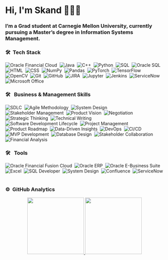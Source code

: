 
# Hi, I'm Skand 👨🏻‍💻
### I’m a Grad student at Carnegie Mellon University, currently pursuing a Master’s degree in Information Systems Management.
 
<!-- <a href="https://www.linkedin.com/in/gitanshwadhwa/">
  <img align="left" alt="Gitansh's Linkdein" width="22px" src="https://cdn.jsdelivr.net/npm/simple-icons@v3/icons/linkedin.svg" />
</a>
<a href="https://github.com/gitanshwadhwa28">
  <img align="left" alt="Gitansh's Github" width="22px" src="https://cdn.jsdelivr.net/npm/simple-icons@v3/icons/github.svg" />
</br> -->

### 🛠 &nbsp;Tech Stack

![Oracle Financial Cloud](https://img.shields.io/badge/-Oracle%20Financial%20Cloud-05122A?style=flat&logo=oracle)&nbsp;
![Java](https://img.shields.io/badge/-Java-05122A?style=flat&logo=java&logoColor=FFA518)&nbsp;
![C++](https://img.shields.io/badge/-C++-05122A?style=flat&logo=C%2B%2B&logoColor=00599C)&nbsp;
![Python](https://img.shields.io/badge/-Python-05122A?style=flat&logo=python)&nbsp;
![SQL](https://img.shields.io/badge/-SQL-05122A?style=flat&logo=postgresql)&nbsp;
![Oracle SQL](https://img.shields.io/badge/-Oracle%20SQL-05122A?style=flat&logo=oracle)&nbsp;
![HTML](https://img.shields.io/badge/-HTML-05122A?style=flat&logo=html5)&nbsp;
![CSS](https://img.shields.io/badge/-CSS-05122A?style=flat&logo=css3&logoColor=1572B6)&nbsp;
![NumPy](https://img.shields.io/badge/-NumPy-05122A?style=flat&logo=numpy)&nbsp;
![Pandas](https://img.shields.io/badge/-Pandas-05122A?style=flat&logo=pandas)&nbsp;
![PyTorch](https://img.shields.io/badge/-PyTorch-05122A?style=flat&logo=pytorch)&nbsp;
![TensorFlow](https://img.shields.io/badge/-TensorFlow-05122A?style=flat&logo=tensorflow)&nbsp;
![OpenCV](https://img.shields.io/badge/-OpenCV-05122A?style=flat&logo=opencv)&nbsp;
![Git](https://img.shields.io/badge/-Git-05122A?style=flat&logo=git)&nbsp;
![GitHub](https://img.shields.io/badge/-GitHub-05122A?style=flat&logo=github)&nbsp;
![JIRA](https://img.shields.io/badge/-JIRA-05122A?style=flat&logo=jira)&nbsp;
![Jupyter](https://img.shields.io/badge/-Jupyter-05122A?style=flat&logo=jupyter)&nbsp;
![Jenkins](https://img.shields.io/badge/-Jenkins-05122A?style=flat&logo=jenkins)&nbsp;
![ServiceNow](https://img.shields.io/badge/-ServiceNow-05122A?style=flat&logo=servicenow)&nbsp;
![Microsoft Office](https://img.shields.io/badge/-Microsoft%20Office-05122A?style=flat&logo=microsoft-office)&nbsp;

### 🛠 &nbsp; Business & Management Skills

![SDLC](https://img.shields.io/badge/-SDLC-05122A?style=flat)&nbsp;
![Agile Methodology](https://img.shields.io/badge/-Agile%20Methodology-05122A?style=flat)&nbsp;
![System Design](https://img.shields.io/badge/-System%20Design-05122A?style=flat)&nbsp;
![Stakeholder Management](https://img.shields.io/badge/-Stakeholder%20Management-05122A?style=flat)&nbsp;
![Product Vision](https://img.shields.io/badge/-Product%20Vision-05122A?style=flat)&nbsp;
![Negotiation](https://img.shields.io/badge/-Negotiation-05122A?style=flat)&nbsp;
![Strategic Thinking](https://img.shields.io/badge/-Strategic%20Thinking-05122A?style=flat)&nbsp;
![Technical Writing](https://img.shields.io/badge/-Technical%20Writing-05122A?style=flat)&nbsp;
![Software Development Lifecycle](https://img.shields.io/badge/-Software%20Development%20Lifecycle-05122A?style=flat)&nbsp;
![Project Management](https://img.shields.io/badge/-Project%20Management-05122A?style=flat)&nbsp;
![Product Roadmap](https://img.shields.io/badge/-Product%20Roadmap-05122A?style=flat)&nbsp;
![Data-Driven Insights](https://img.shields.io/badge/-Data--Driven%20Insights-05122A?style=flat)&nbsp;
![DevOps](https://img.shields.io/badge/-DevOps-05122A?style=flat&logo=devops)&nbsp;
![CI/CD](https://img.shields.io/badge/-CI%2FCD-05122A?style=flat)&nbsp;
![MVP Development](https://img.shields.io/badge/-MVP%20Development-05122A?style=flat)&nbsp;
![Database Design](https://img.shields.io/badge/-Database%20Design-05122A?style=flat)&nbsp;
![Stakeholder Collaboration](https://img.shields.io/badge/-Stakeholder%20Collaboration-05122A?style=flat)&nbsp;
![Financial Analysis](https://img.shields.io/badge/-Financial%20Analysis-05122A?style=flat)&nbsp;


### 🛠 &nbsp; Tools
![Oracle Financial Fusion Cloud](https://img.shields.io/badge/-Oracle%20Financial%20Fusion%20Cloud-05122A?style=flat&logo=oracle)&nbsp;
![Oracle ERP](https://img.shields.io/badge/-Oracle%20ERP-05122A?style=flat&logo=oracle)&nbsp;
![Oracle E-Business Suite](https://img.shields.io/badge/-Oracle%20E--Business%20Suite-05122A?style=flat&logo=oracle)&nbsp;
![Excel](https://img.shields.io/badge/-Excel-05122A?style=flat&logo=microsoft-excel)&nbsp;
![SQL Developer](https://img.shields.io/badge/-SQL%20Developer-05122A?style=flat&logo=oracle)&nbsp;
![System Design](https://img.shields.io/badge/-System%20Design-05122A?style=flat)&nbsp;
![Confluence](https://img.shields.io/badge/-Confluence-05122A?style=flat&logo=confluence)&nbsp;
![ServiceNow](https://img.shields.io/badge/-ServiceNow-05122A?style=flat&logo=servicenow)&nbsp;






### ⚙️ &nbsp;GitHub Analytics

<p align="center">
<a href="https://github.com/gitanshwadhwa28">
  <img height="180em" src="https://github-readme-stats-eight-theta.vercel.app/api?username=gitanshwadhwa28&show_icons=true&theme=algolia&include_all_commits=true&count_private=true"/>
  <img height="180em" src="https://github-readme-stats-eight-theta.vercel.app/api/top-langs/?username=gitanshwadhwa28&layout=compact&langs_count=8&theme=algolia"/>
</a>
</p>
